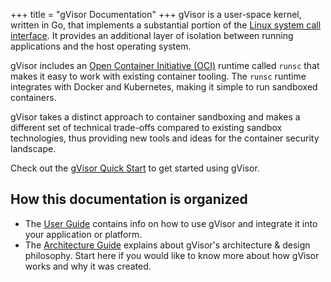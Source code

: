 +++
title = "gVisor Documentation"
+++
gVisor is a user-space kernel, written in Go, that implements a substantial
portion of the [Linux system call interface][linux]. It provides an additional
layer of isolation between running applications and the host operating system.

gVisor includes an [Open Container Initiative (OCI)][oci] runtime called `runsc`
that makes it easy to work with existing container tooling. The `runsc` runtime
integrates with Docker and Kubernetes, making it simple to run sandboxed
containers.

gVisor takes a distinct approach to container sandboxing and makes a different
set of technical trade-offs compared to existing sandbox technologies, thus
providing new tools and ideas for the container security landscape.

Check out the [gVisor Quick Start](./user_guide/quick_start/docker/) to get started
using gVisor.

## How this documentation is organized

-   The [User Guide](./user_guide/) contains info on how to use gVisor
    and integrate it into your application or platform.
-   The [Architecture Guide](./architecture_guide/) explains about
    gVisor's architecture & design philosophy. Start here if you would like to
    know more about how gVisor works and why it was created.

[linux]: https://en.wikipedia.org/wiki/Linux_kernel_interfaces
[oci]: https://www.opencontainers.org
